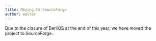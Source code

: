 ```yaml
---
title: Moving to SourceForge
author: walter
---
```

Due to the closure of BerliOS at the end of this year, we have moved the project to SourceForge.

